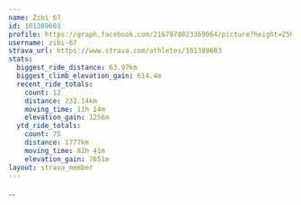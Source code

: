 ```yaml
---
name: Zibi 67
id: 101389603
profile: https://graph.facebook.com/2167978823369064/picture?height=256&width=256
username: zibi-67
strava_url: https://www.strava.com/athletes/101389603
stats:
  biggest_ride_distance: 63.97km
  biggest_climb_elevation_gain: 614.4m
  recent_ride_totals:
    count: 12
    distance: 233.14km
    moving_time: 11h 14m
    elevation_gain: 1256m
  ytd_ride_totals:
    count: 75
    distance: 1777km
    moving_time: 82h 41m
    elevation_gain: 7651m
layout: strava_member
--- 
```

...
